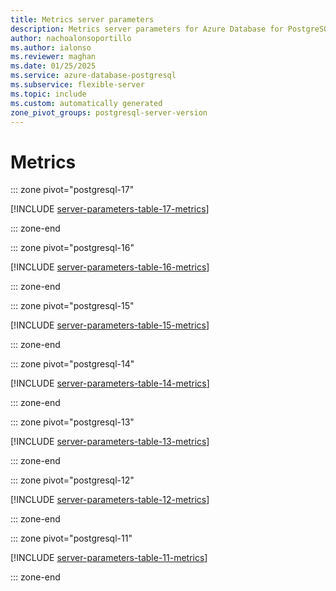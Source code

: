 ```yaml
---
title: Metrics server parameters
description: Metrics server parameters for Azure Database for PostgreSQL - Flexible Server.
author: nachoalonsoportillo
ms.author: ialonso
ms.reviewer: maghan
ms.date: 01/25/2025
ms.service: azure-database-postgresql
ms.subservice: flexible-server
ms.topic: include
ms.custom: automatically generated
zone_pivot_groups: postgresql-server-version
---
```

# Metrics


::: zone pivot="postgresql-17"

[!INCLUDE [server-parameters-table-17-metrics](./includes/server-parameters-table-17-metrics.md)]

::: zone-end


::: zone pivot="postgresql-16"

[!INCLUDE [server-parameters-table-16-metrics](./includes/server-parameters-table-16-metrics.md)]

::: zone-end


::: zone pivot="postgresql-15"

[!INCLUDE [server-parameters-table-15-metrics](./includes/server-parameters-table-15-metrics.md)]

::: zone-end


::: zone pivot="postgresql-14"

[!INCLUDE [server-parameters-table-14-metrics](./includes/server-parameters-table-14-metrics.md)]

::: zone-end


::: zone pivot="postgresql-13"

[!INCLUDE [server-parameters-table-13-metrics](./includes/server-parameters-table-13-metrics.md)]

::: zone-end


::: zone pivot="postgresql-12"

[!INCLUDE [server-parameters-table-12-metrics](./includes/server-parameters-table-12-metrics.md)]

::: zone-end


::: zone pivot="postgresql-11"

[!INCLUDE [server-parameters-table-11-metrics](./includes/server-parameters-table-11-metrics.md)]

::: zone-end


